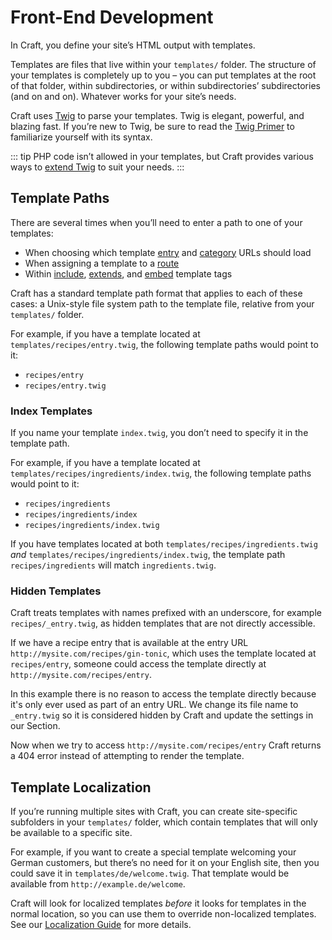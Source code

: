 # Front-End Development

In Craft, you define your site’s HTML output with templates.

Templates are files that live within your `templates/` folder. The structure of your templates is completely up to you – you can put templates at the root of that folder, within subdirectories, or within subdirectories’ subdirectories (and on and on). Whatever works for your site’s needs.

Craft uses [Twig](https://twig.symfony.com/) to parse your templates. Twig is elegant, powerful, and blazing fast. If you’re new to Twig, be sure to read the [Twig Primer](twig-primer.md) to familiarize yourself with its syntax.

::: tip
PHP code isn’t allowed in your templates, but Craft provides various ways to [extend Twig](../extend/extending-twig.md) to suit your needs.
:::

## Template Paths

There are several times when you’ll need to enter a path to one of your templates:

* When choosing which template [entry](../entries.md) and [category](../categories.md) URLs should load
* When assigning a template to a [route](../routing.md#dynamic-routes)
* Within [include](https://twig.symfony.com/doc/tags/include.html), [extends](https://twig.symfony.com/doc/tags/extends.html), and [embed](https://twig.symfony.com/doc/tags/embed.html) template tags

Craft has a standard template path format that applies to each of these cases: a Unix-style file system path to the template file, relative from your `templates/` folder.

For example, if you have a template located at `templates/recipes/entry.twig`, the following template paths would point to it:

* `recipes/entry`
* `recipes/entry.twig`

### Index Templates

If you name your template `index.twig`, you don’t need to specify it in the template path.

For example, if you have a template located at `templates/recipes/ingredients/index.twig`, the following template paths would point to it:

* `recipes/ingredients`
* `recipes/ingredients/index`
* `recipes/ingredients/index.twig`

If you have templates located at both `templates/recipes/ingredients.twig` *and* `templates/recipes/ingredients/index.twig`, the template path `recipes/ingredients` will match `ingredients.twig`.


### Hidden Templates

Craft treats templates with names prefixed with an underscore, for example `recipes/_entry.twig`, as hidden templates that are not directly accessible.

If we have a recipe entry that is available at the entry URL `http://mysite.com/recipes/gin-tonic`, which uses the template located at `recipes/entry`, someone could access the template directly at `http://mysite.com/recipes/entry`.

In this example there is no reason to access the template directly because it's only ever used as part of an entry URL. We change its file name to `_entry.twig` so it is considered hidden by Craft and update the settings in our Section.

Now when we try to access `http://mysite.com/recipes/entry` Craft returns a 404 error instead of attempting to render the template.

## Template Localization

If you’re running multiple sites with Craft, you can create site-specific subfolders in your `templates/` folder, which contain templates that will only be available to a specific site.

For example, if you want to create a special template welcoming your German customers, but there’s no need for it on your English site, then you could save it in `templates/de/welcome.twig`. That template would be available from `http://example.de/welcome`.

Craft will look for localized templates _before_ it looks for templates in the normal location, so you can use them to override non-localized templates. See our [Localization Guide](../sites.md) for more details.

